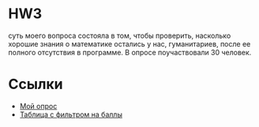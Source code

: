 # HW3
суть моего вопроса состояла в том, чтобы проверить, насколько хорошие знания о математике остались у нас, гуманитариев, после ее полного отсутствия в программе. В опросе поучаствовали  30 человек.

Ссылки
====================
- [Мой опрос](https://docs.google.com/forms/d/1Yz5Xqf3_IrvJcGThQlia9d9No4foHNBQcNROJAN5Nhw/edit)
- [Таблица с фильтром на баллы](https://docs.google.com/spreadsheets/d/14bSf1P1d41icI0LGI5eaXlvGDzcYlPZXiWz19OhPffM/edit#gid=322727507)
